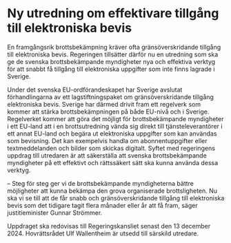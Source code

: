 # Ny utredning om effektivare tillgång till elektroniska bevis

En framgångsrik brottsbekämpning kräver ofta gränsöverskridande tillgång till elektroniska bevis. Regeringen tillsätter därför nu en utredning som ska ge de svenska brottsbekämpande myndigheter nya och effektiva verktyg för att snabbt få tillgång till elektroniska uppgifter som inte finns lagrade i Sverige.

Under det svenska EU-ordförandeskapet har Sverige avslutat förhandlingarna av ett lagstiftningspaket om gränsöverskridande tillgång elektroniska bevis. Sverige har därmed drivit fram ett regelverk som kommer att stärka brottsbekämpningen på både EU-nivå och i Sverige. Regelverket kommer att göra det möjligt för brottsbekämpande myndigheter i ett EU-land att i en brottsutredning vända sig direkt till tjänsteleverantörer i ett annat EU-land och begära ut elektroniska uppgifter som kan användas som bevisning. Det kan exempelvis handla om abonnentuppgifter eller textmeddelanden och bilder som skickas digitalt. Syftet med regeringens uppdrag till utredaren är att säkerställa att svenska brottsbekämpande myndigheter på ett effektivt och rättssäkert sätt ska kunna använda dessa verktyg.

– Steg för steg ger vi de brottsbekämpande myndigheterna bättre möjligheter att kunna bekämpa den grova organiserade brottsligheten. Nu ska vi se till att de får snabb och gränsöverskridande tillgång till elektroniska bevis som det tidigare tagit flera månader eller år att få fram, säger justitieminister Gunnar Strömmer.

Uppdraget ska redovisas till Regeringskansliet senast den 13 december 2024. Hovrättsrådet Ulf Wallentheim är utsedd till särskild utredare.
